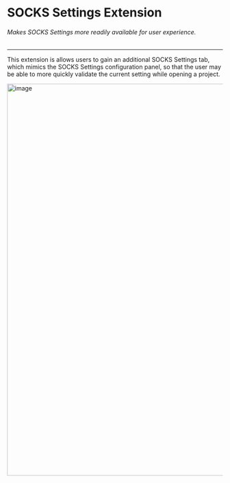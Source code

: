 SOCKS Settings Extension
============================

###### Makes SOCKS Settings more readily available for user experience.

 ---

This extension is allows users to gain an additional SOCKS Settings tab, which mimics the SOCKS Settings configuration
panel, so that the user may be able to more quickly validate the current setting while opening a project.

<img width="914" alt="image" src="https://github.com/WhiteOakSecurity/SOCKSSettings/assets/10437631/3dc6e458-ef91-4faf-8762-ea713e5f1d85">
